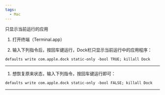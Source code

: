 ```yaml
---
tags:
  - Mac
---
```

只显示当前运行的应用

1. 打开终端（Terminal.app）

2. 输入下列指令后，按回车键运行，Dock栏只显示当前运行中的应用程序：
```
defaults write com.apple.dock static-only -bool TRUE; killall Dock
```
***

1. 想恢复原来状态，输入下列指令，按回车键运行即可：
```
defaults write com.apple.dock static-only -bool FALSE; killall Dock
```
***